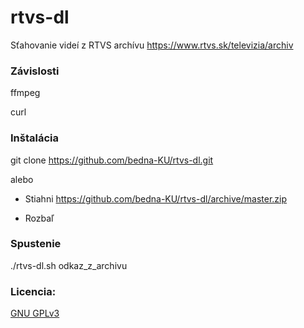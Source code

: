 # rtvs-dl

Sťahovanie videí z RTVS archívu
https://www.rtvs.sk/televizia/archiv

### Závislosti
ffmpeg

curl

### Inštalácia
git clone https://github.com/bedna-KU/rtvs-dl.git

alebo

* Stiahni https://github.com/bedna-KU/rtvs-dl/archive/master.zip

* Rozbaľ

### Spustenie
./rtvs-dl.sh odkaz_z_archivu

### Licencia:
[GNU GPLv3](http://www.gnu.org/licenses/gpl-3.0.html)
